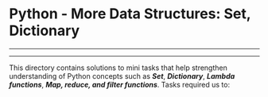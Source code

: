 # Python - More Data Structures: Set, Dictionary
***
***
This directory contains solutions to mini tasks that help strengthen understanding of Python concepts such as ***Set***, ***Dictionary***, ***Lambda functions***, ***Map, reduce, and filter functions***. Tasks required us to:
